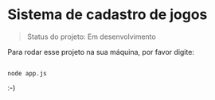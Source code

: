 # Sistema de cadastro de jogos

> Status do projeto: Em desenvolvimento

Para rodar esse projeto na sua máquina, por favor digite:

```

node app.js

````

:-)
